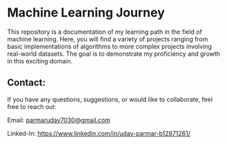 # Machine Learning Journey
This repository is a documentation of my learning path in the field of machine learning. Here, you will find a variety of projects ranging from basic implementations of algorithms to more complex projects involving real-world datasets. The goal is to demonstrate my proficiency and growth in this exciting domain.


## Contact:

If you have any questions, suggestions, or would like to collaborate, feel free to reach out:

Email: parmaruday7030@gmail.com

Linked-In: https://www.linkedin.com/in/uday-parmar-b12871261/
